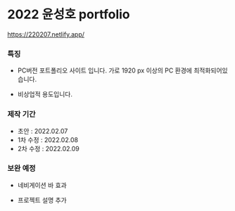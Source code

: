 # 2022 윤성호 portfolio

https://220207.netlify.app/

### 특징

- PC버전 포트폴리오 사이트 입니다.
  가로 1920 px 이상의 PC 환경에 최적화되어있습니다.

- 비상업적 용도입니다.

### 제작 기간

- 초안 : 2022.02.07
- 1차 수정 : 2022.02.08
- 2차 수정 : 2022.02.09

### 보완 예정

- 네비게이션 바 효과

- 프로젝트 설명 추가


